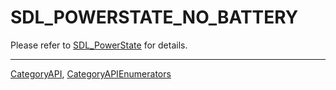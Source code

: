 # SDL_POWERSTATE_NO_BATTERY

Please refer to [SDL_PowerState](SDL_PowerState) for details.

----
[CategoryAPI](CategoryAPI), [CategoryAPIEnumerators](CategoryAPIEnumerators)

